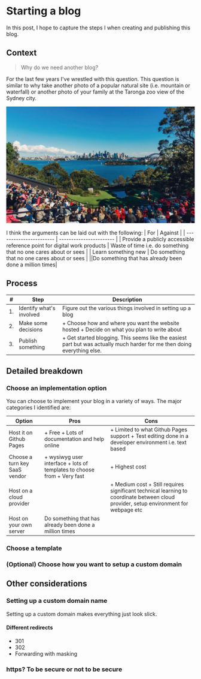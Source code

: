 # Starting a blog

In this post, I hope to capture the steps I when creating and publishing this blog.

## Context

> Why do we need another blog?

For the last few years I've wrestled with this question. This question is similar to why take another photo of a popular natural site (i.e. mountain or waterfall) or another photo of your family at the Taronga zoo view of the Sydney city.

![Photo of Taronga Zoo view](../_images/Taronga_zoo_view.jpg)

I think the arguments can be laid out with the following:
| For | Against |
| ----------------------- | ----------------------- |
| Provide a publicly accessible reference point for digital work products | Waste of time i.e. do something that no one cares about or sees |
| Learn something new | Do something that no one cares about or sees |
||Do something that has already been done a million times|


## Process

| # | Step | Description|
| ----------------------- | ----------------------- |----------------------- |
|1.|Identify what's involved| Figure out the various things involved in setting up a blog
|2. |Make some decisions|+ Choose how and where you want the website hosted + Decide on what you plan to write about|
|3. |Publish something| + Get started blogging. This seems like the easiest part but was actually much harder for me then doing everything else.|

## Detailed breakdown

### Choose an implementation option
You can choose to implement your blog in a variety of ways. The major categories I identified are:

| Option | Pros | Cons |
| ----------------------- | ----------------------- | ----------------------- |
| Host it on Github Pages | + Free + Lots of documentation and help online | + Limited to what Github Pages support + Test editing done in a developer environment i.e. text based|
| Choose a turn key SaaS vendor | + wysiwyg user interface + lots of templates to choose from + Very fast | + Highest cost|
| Host on a cloud provider || + Medium cost + Still requires significant technical learning to coordinate between cloud provider, setup environment for webpage etc|
| Host on your own server |Do something that has already been done a million times||

### Choose a template

### (Optional) Choose how you want to setup a custom domain

## Other considerations

### Setting up a custom domain name

Setting up a custom domain makes everything just look slick.

#### Different redirects

+ 301
+ 302
+ Forwarding with masking

### https? To be secure or not to be secure

